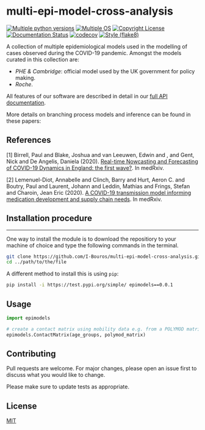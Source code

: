 # multi-epi-model-cross-analysis

[![Multiple python versions](https://github.com/I-Bouros/multi-epi-model-cross-analysis/actions/workflows/python-version-unittests.yml/badge.svg)](https://github.com/I-Bouros/multi-epi-model-cross-analysis/actions/workflows/python-version-unittests.yml)
[![Multiple OS](https://github.com/I-Bouros/multi-epi-model-cross-analysis/actions/workflows/os-unittests.yml/badge.svg)](https://github.com/I-Bouros/multi-epi-model-cross-analysis/actions/workflows/os-unittests.yml)
[![Copyright License](https://github.com/I-Bouros/multi-epi-model-cross-analysis/actions/workflows/check-copyright.yml/badge.svg)](https://github.com/I-Bouros/multi-epi-model-cross-analysis/actions/workflows/check-copyright.yml)
[![Documentation Status](https://readthedocs.org/projects/multi-epi-model-cross-analysis/badge/?version=latest)](https://multi-epi-model-cross-analysis.readthedocs.io/en/latest/?badge=latest)
[![codecov](https://codecov.io/gh/I-Bouros/multi-epi-model-cross-analysis/branch/main/graph/badge.svg?token=SNHCUJIS3B)](https://codecov.io/gh/I-Bouros/multi-epi-model-cross-analysis)
[![Style (flake8)](https://github.com/I-Bouros/multi-epi-model-cross-analysis/actions/workflows/flake8-style-test.yml/badge.svg)](https://github.com/I-Bouros/multi-epi-model-cross-analysis/actions/workflows/flake8-style-test.yml)

A collection of multiple epidemiological models used in the modelling of cases observed during the COVID-19 pandemic. Amongst the models curated
in this collection are:
- *PHE & Cambridge*: official model used by the UK government for policy making.
- *Roche*.

All features of our software are described in detail in our
[full API documentation](https://multi-epi-model-cross-analysis.readthedocs.io/en/latest/).

More details on branching process models and inference can be found in these
papers:

## References
[1] Birrell, Paul and Blake, Joshua and van Leeuwen, Edwin and , and Gent, Nick and De Angelis, Daniela (2020). [Real-time Nowcasting and Forecasting of COVID-19 Dynamics in England: the first wave?](https://www.medrxiv.org/content/early/2020/08/30/2020.08.24.20180737). In medRxiv. 

[2] Lemenuel-Diot, Annabelle and Clinch, Barry and Hurt, Aeron C. and Boutry, Paul and Laurent, Johann and Leddin, Mathias and Frings, Stefan and Charoin, Jean Eric (2020). [A COVID-19 transmission model informing medication development and supply chain needs](https://www.medrxiv.org/content/early/2020/12/02/2020.11.23.20237404). In medRxiv.

## Installation procedure
***
One way to install the module is to download the repositiory to your machine of choice and type the following commands in the terminal. 
```bash
git clone https://github.com/I-Bouros/multi-epi-model-cross-analysis.git
cd ../path/to/the/file
```

A different method to install this is using `pip`:

```bash
pip install -i https://test.pypi.org/simple/ epimodels==0.0.1
```

## Usage

```python
import epimodels

# create a contact matrix using mobility data e.g. from a POLYMOD matrix
epimodels.ContactMatrix(age_groups, polymod_matrix)
```

## Contributing
Pull requests are welcome. For major changes, please open an issue first to discuss what you would like to change.

Please make sure to update tests as appropriate.

## License
[MIT](https://choosealicense.com/licenses/mit/)